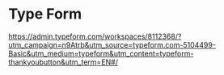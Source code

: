 # Type Form

https://admin.typeform.com/workspaces/8112368/?utm_campaign=n9Atrb&utm_source=typeform.com-5104499-Basic&utm_medium=typeform&utm_content=typeform-thankyoubutton&utm_term=EN#/

